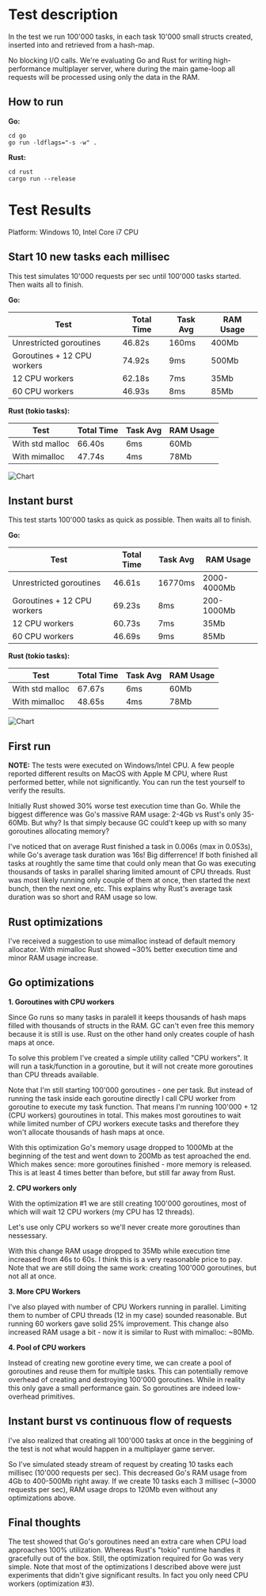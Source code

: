 # Test description

In the test we run 100'000 tasks, in each task 10'000 small structs created, inserted into and retrieved from a hash-map.

No blocking I/O calls. We're evaluating Go and Rust for writing high-performance multiplayer server, where during the main game-loop all requests will be processed using only the data in the RAM.

## How to run

**Go:**
```
cd go
go run -ldflags="-s -w" .
```

**Rust:**
```
cd rust
cargo run --release
```

# Test Results

Platform: Windows 10, Intel Core i7 CPU

## Start 10 new tasks each millisec

This test simulates 10'000 requests per sec until 100'000 tasks started. Then waits all to finish.

**Go:**

| Test                        | Total Time | Task Avg | RAM Usage |
|-----------------------------|------------|----------|-----------|
| Unrestricted goroutines     | 46.82s     | 160ms    | 400Mb     |
| Goroutines + 12 CPU workers | 74.92s     | 9ms      | 500Mb     |
| 12 CPU workers              | 62.18s     | 7ms      | 35Mb      |
| 60 CPU workers              | 46.93s     | 8ms      | 85Mb      |


**Rust (tokio tasks):**

| Test             | Total Time | Task Avg | RAM Usage |
|------------------|------------|----------|-----------|
| With std malloc  | 66.40s     | 6ms      | 60Mb      |
| With mimalloc    | 47.74s     | 4ms      | 78Mb      |

 ![Chart](charts/10-tasks-per-ms.png)

## Instant burst

This test starts 100'000 tasks as quick as possible. Then waits all to finish.

**Go:**

| Test                        | Total Time | Task Avg | RAM Usage   |
|-----------------------------|------------|----------|-------------|
| Unrestricted goroutines     | 46.61s     | 16770ms  | 2000-4000Mb |
| Goroutines + 12 CPU workers | 69.23s     | 8ms      | 200-1000Mb  |
| 12 CPU workers              | 60.73s     | 7ms      | 35Mb        |
| 60 CPU workers              | 46.69s     | 9ms      | 85Mb        |

**Rust (tokio tasks):**

| Test             | Total Time | Task Avg | RAM Usage |
|------------------|------------|----------|-----------|
| With std malloc  | 67.67s     | 6ms      | 60Mb      |
| With mimalloc    | 48.65s     | 4ms      | 78Mb      |


![Chart](charts/instant-burst.png)

## First run

**NOTE:** The tests were executed on Windows/Intel CPU. A few people reported different results on MacOS with Apple M CPU, where Rust performed better, while not significantly. You can run the test yourself to verify the results.

Initially Rust showed 30% worse test execution time than Go. While the biggest difference was Go's massive RAM usage: 2-4Gb vs Rust's only 35-60Mb. But why? Is that simply because GC could't keep up with so many goroutines allocating memory?

I've noticed that on average Rust finished a task in 0.006s (max in 0.053s), while Go's average task duration was 16s! Big differrence! If both finished all tasks at roughtly the same time that could only mean that Go was executing thousands of tasks in parallel sharing limited amount of CPU threads. Rust was most likely running only couple of them at once, then started the next bunch, then the next one, etc. This explains why Rust's average task duration was so short and RAM usage so low.

## Rust optimizations

I've received a suggestion to use mimalloc instead of default memory allocator. With mimalloc Rust showed ~30% better execution time and minor RAM usage increase.

## Go optimizations

**1. Goroutines with CPU workers**

Since Go runs so many tasks in paralell it keeps thousands of hash maps filled with thousands of structs in the RAM. GC can't even free this memory because it is still is use. Rust on the other hand only creates couple of hash maps at once.

To solve this problem I've created a simple utility called "CPU workers". It will run a task/function in a goroutine, but it will not create more goroutines than CPU threads available.

Note that I'm still starting 100'000 goroutines - one per task. But instead of running the task inside each goroutine directly I call CPU worker from goroutine to execute my task function. That means I'm running 100'000 + 12 (CPU workers) gouroutines in total. This makes most goroutines to wait while limited number of CPU workers execute tasks and therefore they won't allocate thousands of hash maps at once.

With this optimization Go's memory usage dropped to 1000Mb at the beginning of the test and went down to 200Mb as test aproached the end. Which makes sence: more goroutines finished - more memory is released. This is at least 4 times better than before, but still far away from Rust.

**2. CPU workers only**

With the optimization #1 we are still creating 100'000 goroutines, most of which will wait 12 CPU workers (my CPU has 12 threads).

Let's use only CPU workers so we'll never create more goroutines than nessessary. 

With this change RAM usage dropped to 35Mb while execution time increased from 46s to 60s. I think this is a very reasonable price to pay. Note that we are still doing the same work: creating 100'000 goroutines, but not all at once.

**3. More CPU Workers**

I've also played with number of CPU Workers running in parallel. Limiting them to number of CPU threads (12 in my case) sounded reasonable. But running 60 workers gave solid 25% improvement. This change also increased RAM usage a bit - now it is similar to Rust with mimalloc: ~80Mb.

**4. Pool of CPU workers**

Instead of creating new gorotine every time, we can create a pool of goroutines and reuse them for multiple tasks. This can potentially remove overhead of creating and destroying 100'000 goroutines. While in reality this only gave a small performance gain. So goroutines are indeed low-overhead primitives.

## Instant burst vs continuous flow of requests

I've also realized that creating all 100'000 tasks at once in the beggining of the test is not what would happen in a multiplayer game server.

So I've simulated steady stream of request by creating 10 tasks each millisec (10'000 requests per sec). This decreased Go's RAM usage from 4Gb to 400-500Mb right away. If we create 10 tasks each 3 millisec (~3000 requests per sec), RAM usage drops to 120Mb even without any optimizations above.

## Final thoughts

The test showed that Go's goroutines need an extra care when CPU load approaches 100% utilization. Whereas Rust's "tokio" runtime handles it gracefully out of the box. Still, the optimization required for Go was very simple. Note that most of the optimizations I described above were just experiments that didn't give significant results. In fact you only need CPU workers (optimization #3).


